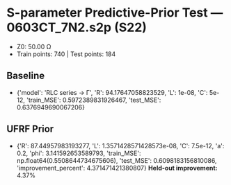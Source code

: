 # S-parameter Predictive-Prior Test — 0603CT_7N2.s2p (S22)
- Z0: 50.00 Ω
- Train points: 740  |  Test points: 184

## Baseline
- {'model': 'RLC series -> Γ', 'R': 94.17647058823529, 'L': 1e-08, 'C': 5e-12, 'train_MSE': 0.5972389831926467, 'test_MSE': 0.6376949690067206}

## UFRF Prior
- {'R': 87.44957983193277, 'L': 1.3571428571428573e-08, 'C': 7.5e-12, 'a': 0.2, 'phi': 3.141592653589793, 'train_MSE': np.float64(0.5508644734675606), 'test_MSE': 0.6098183156810086, 'improvement_percent': 4.371471421380807}
**Held-out improvement:** 4.37%